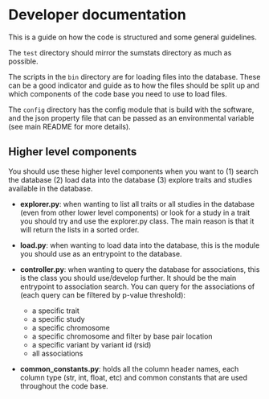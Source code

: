 # Developer documentation

This is a guide on how the code is structured and some general guidelines.

The `test` directory should mirror the sumstats directory as much as possible.

The scripts in the `bin` directory are for loading files into the database. These can be a good indicator and guide as to how
the files should be split up and which components of the code base you need to use to load files.

The `config` directory has the config module that is build with the software, and the json property file that can be passed as an
environmental variable (see main README for more details).

## Higher level components

You should use these higher level components when you want to (1) search the database (2) load data into the database (3) explore traits and studies
available in the database.

- **explorer.py**: when wanting to list all traits or all studies in the database (even from other lower level components) or look for a study in a trait
you should try and use the explorer.py class. The main reason is that it will return the lists in a sorted order.

- **load.py**: when wanting to load data into the database, this is the module you should use as an entrypoint to the database.

- **controller.py**: when wanting to query the database for associations, this is the class you should use/develop further. It should be the main
entrypoint to association search. You can query for the associations of (each query can be filtered by p-value threshold):
  - a specific trait
  - a specific study
  - a specific chromosome
  - a specific chromosome and filter by base pair location
  - a specific variant by variant id (rsid)
  - all associations

- **common_constants.py**: holds all the column header names, each column type (str, int, float, etc) and common constants that are used
throughout the code base.

